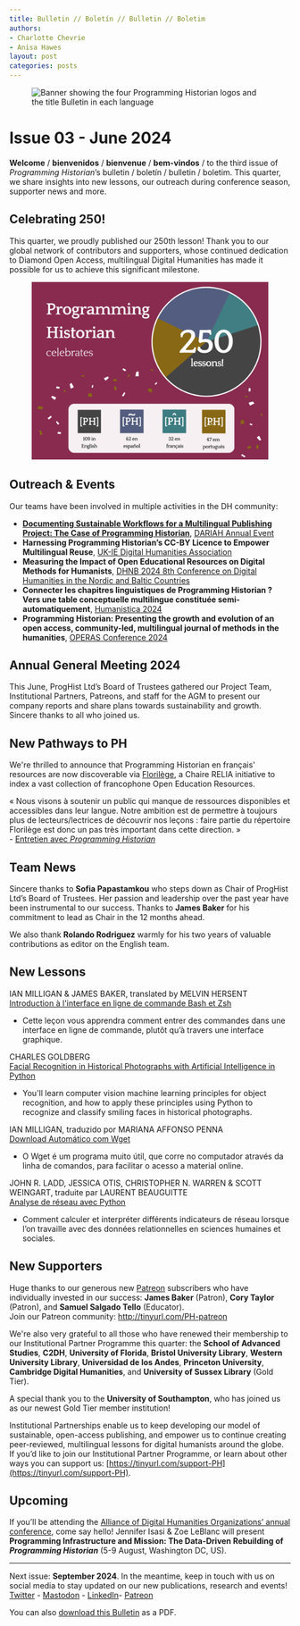 ```yaml
---
title: Bulletin // Boletín // Bulletin // Boletim
authors: 
- Charlotte Chevrie
- Anisa Hawes
layout: post
categories: posts 
---
```


<p><figure><img src="/images/blog/ph-bulletin-banner.png" alt="Banner showing the four Programming Historian logos and the title Bulletin in each language "/><figcaption></figcaption> </figure></p>

# Issue 03 - June 2024

**Welcome** / **bienvenidos** / **bienvenue** / **bem-vindos** / to the third issue of _Programming Historian_’s bulletin / boletín / bulletin / boletim. This quarter, we share insights into new lessons, our outreach during conference season, supporter news and more. 

## Celebrating 250!

This quarter, we proudly published our 250th lesson! Thank you to our global network of contributors and supporters, whose continued dedication to Diamond Open Access, multilingual Digital Humanities has made it possible for us to achieve this significant milestone.

<p><figure><img src="/images/blog/250-lessons.png" alt="Celebratory graphic announcing the publication of the 250th lesson and detailing the number of lessons that have been published in each language"/><figcaption></figcaption> </figure></p>

## Outreach & Events

Our teams have been involved in multiple activities in the DH community: 

- **[Documenting Sustainable Workflows for a Multilingual Publishing Project: The Case of Programming Historian](https://doi.org/10.5281/zenodo.12167753)**, [DARIAH Annual Event](https://annualevent.dariah.eu)
- **Harnessing Programming Historian’s CC-BY Licence to Empower Multilingual Reuse**, [UK-IE Digital Humanities Association](https://digitalhumanities-uk-ie.org/2024-annual-event/)
- **Measuring the Impact of Open Educational Resources on Digital Methods for Humanists**, [DHNB 2024 8th Conference on Digital Humanities in the Nordic and Baltic Countries](https://dhnb.eu/conferences/dhnb2024/)
- **Connecter les chapitres linguistiques de Programming Historian ? Vers une table conceptuelle multilingue constituée semi-automatiquement**, [Humanistica 2024](https://humanistica2024.sciencesconf.org)
- **Programming Historian: Presenting the growth and evolution of an open access, community-led, multilingual journal of methods in the humanities**, [OPERAS Conference 2024](https://operas-eu.org/news-and-events/calendar-2/operas-conference-2024/)

## Annual General Meeting 2024

This June, ProgHist Ltd’s Board of Trustees gathered our Project Team, Institutional Partners, Patreons, and staff for the AGM to present our company reports and share plans towards sustainability and growth. Sincere thanks to all who joined us.

## New Pathways to PH

We're thrilled to announce that Programming Historian en français' resources are now discoverable via [Florilège](https://florilege.ls2n.fr), a Chaire RELIA initiative to index a vast collection of francophone Open Education Resources.

&laquo;&nbsp;Nous visons à soutenir un public qui manque de ressources disponibles et accessibles dans leur langue. Notre ambition est de permettre à toujours plus de lecteurs/lectrices de découvrir nos leçons&nbsp;: faire partie du répertoire Florilège est donc un pas très important dans cette direction.&nbsp;&raquo;    
    - [Entretien avec _Programming Historian_](https://chaireunescorelia.univ-nantes.fr/2024/06/11/entretien-avec-charlotte-chevrie-assistante-de-publication-pour-programming-historian/)

## Team News

Sincere thanks to **Sofia Papastamkou** who steps down as Chair of ProgHist Ltd’s Board of Trustees. Her passion and leadership over the past year have been instrumental to our success. Thanks to **James Baker** for his commitment to lead as Chair in the 12 months ahead.

We also thank **Rolando Rodriguez** warmly for his two years of valuable contributions as editor on the English team.

## New Lessons

IAN MILLIGAN & JAMES BAKER, translated by MELVIN HERSENT     
[Introduction à l'interface en ligne de commande Bash et Zsh](https://doi.org/10.46430/phfr0031)   
- Cette leçon vous apprendra comment entrer des commandes dans une interface en ligne de commande, plutôt qu’à travers une interface graphique.       

CHARLES GOLDBERG  
[Facial Recognition in Historical Photographs with Artificial Intelligence in Python](https://doi.org/10.46430/phen0119)    
- You'll learn computer vision machine learning principles for object recognition, and how to apply these principles using Python to recognize and classify smiling faces in historical photographs.          

IAN MILLIGAN, traduzido por MARIANA AFFONSO PENNA       
[Download Automático com Wget](https://doi.org/10.46430/phpt0047)    
- O Wget é um programa muito útil, que corre no computador através da linha de comandos, para facilitar o acesso a material online.         

JOHN R. LADD, JESSICA OTIS, CHRISTOPHER N. WARREN & SCOTT WEINGART, traduite par LAURENT BEAUGUITTE    
[Analyse de réseau avec Python](https://doi.org/10.46430/phfr0032)
- Comment calculer et interpréter différents indicateurs de réseau lorsque l’on travaille avec des données relationnelles en sciences humaines et sociales.  

## New Supporters

Huge thanks to our generous new [Patreon](https://www.patreon.com/theprogramminghistorian) subscribers who have individually invested in our success: **James Baker** (Patron), **Cory Taylor** (Patron), and **Samuel Salgado Tello** (Educator).    
Join our Patreon community: <http://tinyurl.com/PH-patreon>

We're also very grateful to all those who have renewed their membership to our Institutional Partner Programme this quarter: the **School of Advanced Studies**, **C2DH**, **University of Florida**, **Bristol University Library**, **Western University Library**, **Universidad de los Andes**, **Princeton University**, **Cambridge Digital Humanities**, and **University of Sussex Library** (Gold Tier).

A special thank you to the **University of Southampton**, who has joined us as our newest Gold Tier member institution!

Institutional Partnerships enable us to keep developing our model of sustainable, open-access publishing, and empower us to continue creating peer-reviewed, multilingual lessons for digital humanists around the globe. If you’d like to join our Institutional Partner Programme, or learn about other ways you can support us: [https://tinyurl.com/support-PH](https://tinyurl.com/support-PH).

## Upcoming

If you’ll be attending the [Alliance of Digital Humanities Organizations’ annual conference](https://dh2024.adho.org/), come say hello! Jennifer Isasi & Zoe LeBlanc will present **Programming Infrastructure and Mission: The Data-Driven Rebuilding of _Programming Historian_** (5-9 August, Washington DC, US).

------    
Next issue: **September 2024**. In the meantime, keep in touch with us on social media to stay updated on our new publications, research and events!
[Twitter](https://x.com/ProgHist) - [Mastodon](https://hcommons.social/@proghist) - [LinkedIn](https://www.linkedin.com/company/prog-hist/)- [Patreon](https://www.patreon.com/theprogramminghistorian)

You can also [download this Bulletin](https://github.com/programminghistorian/jekyll/blob/gh-pages/assets/bulletin/2024-06-28-bulletin-issue-03.pdf) as a PDF.
